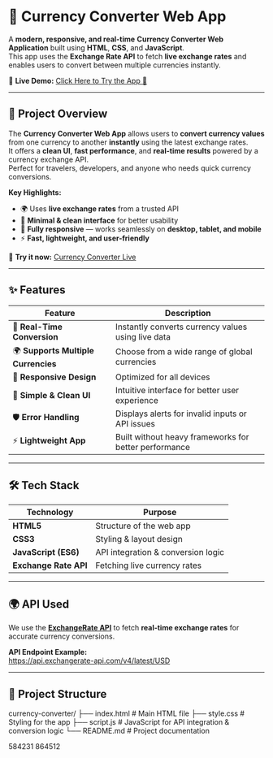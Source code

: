 # 💱 Currency Converter Web App  

A **modern, responsive, and real-time** **Currency Converter Web Application** built using **HTML**, **CSS**, and **JavaScript**.  
This app uses the **Exchange Rate API** to fetch **live exchange rates** and enables users to convert between multiple currencies instantly.  

🔗 **Live Demo:** [Click Here to Try the App 🚀](https://papri221003.github.io/Currency_Converter/)

---

## 📌 Project Overview  

The **Currency Converter Web App** allows users to **convert currency values** from one currency to another **instantly** using the latest exchange rates.  
It offers a **clean UI**, **fast performance**, and **real-time results** powered by a currency exchange API.  
Perfect for travelers, developers, and anyone who needs quick currency conversions.  

**Key Highlights:**  
- 🌍 Uses **live exchange rates** from a trusted API  
- 🎨 **Minimal & clean interface** for better usability  
- 📱 **Fully responsive** — works seamlessly on **desktop, tablet, and mobile**  
- ⚡ **Fast, lightweight, and user-friendly**  

🔗 **Try it now:** [Currency Converter Live](https://papri221003.github.io/Currency_Converter/)

---

## ✨ Features  

| Feature                  | Description |
|------------------------|------------|
| 🔄 **Real-Time Conversion** | Instantly converts currency values using live data |
| 🌍 **Supports Multiple Currencies** | Choose from a wide range of global currencies |
| 📱 **Responsive Design** | Optimized for all devices |
| 🎨 **Simple & Clean UI** | Intuitive interface for better user experience |
| 🛡️ **Error Handling** | Displays alerts for invalid inputs or API issues |
| ⚡ **Lightweight App** | Built without heavy frameworks for better performance |

---

## 🛠️ Tech Stack  

| Technology           | Purpose                             |
|---------------------|--------------------------------------|
| **HTML5**          | Structure of the web app            |
| **CSS3**           | Styling & layout design             |
| **JavaScript (ES6)** | API integration & conversion logic |
| **Exchange Rate API** | Fetching live currency rates      |

---

## 🌍 API Used  

We use the **[ExchangeRate API](https://api.exchangerate-api.com/)** to fetch **real-time exchange rates** for accurate currency conversions.  

**API Endpoint Example:**  
https://api.exchangerate-api.com/v4/latest/USD


---

## 📂 Project Structure  



currency-converter/
├── index.html # Main HTML file
├── style.css # Styling for the app
├── script.js # JavaScript for API integration & conversion logic
└── README.md # Project documentation



584231
864512

